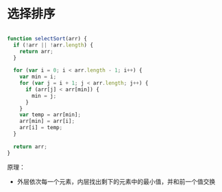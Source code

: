 # 选择排序

```javascript

function selectSort(arr) {
  if (!arr || !arr.length) {
    return arr;
  }
  
  for (var i = 0; i < arr.length - 1; i++) {
    var min = i;
    for (var j = i + 1; j < arr.length; j++) {    
      if (arr[j] < arr[min]) {
        min = j;
      }
    }
    var temp = arr[min];
    arr[min] = arr[i];
    arr[i] = temp;
  }
  
  return arr;
}

```

原理：
* 外层依次每一个元素，内层找出剩下的元素中的最小值，并和前一个值交换
